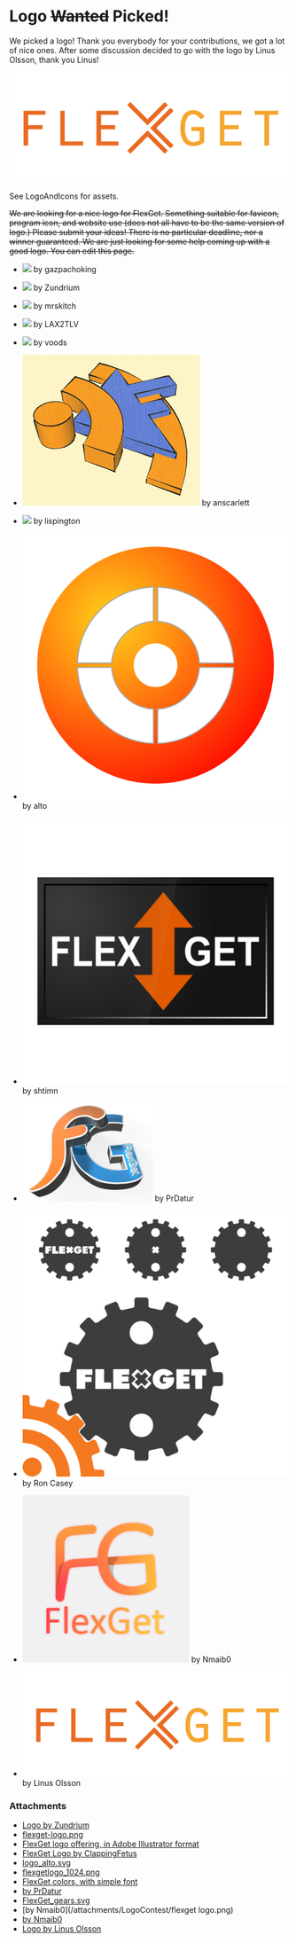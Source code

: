 # Logo ~~Wanted~~ Picked!
We picked a logo! Thank you everybody for your contributions, we got a lot of nice ones. After some discussion decided to go with the logo by Linus Olsson, thank you Linus!

<img src="/attachments/LogoContest/PastedGraphic-3.png">

See LogoAndIcons for assets.

~~We are looking for a nice logo for FlexGet. Something suitable for favicon, program icon, and website use (does not all have to be the same version of logo.) Please submit your ideas! There is no particular deadline, nor a winner guaranteed. We are just looking for some help coming up with a good logo. You can edit this page.~~

 - <img src="http://i.imgur.com/KA2fs.png"> by gazpachoking

 - <img src="http://i.imgur.com/uwDZc.jpg"> by Zundrium

 - <img src="http://i.imgur.com/BD9tN.jpg"> by mrskitch

 - <img src="http://i.imgur.com/6FDFY.png"> by LAX2TLV

 - <img src="http://i.imgur.com/OqDaB.png"> by voods

 - <img src="/attachments/LogoContest/flexget-logo.png"> by anscarlett

 - <img src="http://i.imgur.com/bW2ZO.jpg"> by lispington

 - <img src="/attachments/LogoContest/logo_alto.svg"> by alto

 - <img src="/attachments/LogoContest/flexgetlogo_1024.png"> by shtimn

 - <img src="/attachments/LogoContest/flexget.png"> by PrDatur

 - <img src="/attachments/LogoContest/FlexGet_gears.svg"> by Ron Casey

 - <img src="/attachments/LogoContest/flexget logo.png"> by Nmaib0

 - <img src="/attachments/LogoContest/PastedGraphic-3.png"> by Linus Olsson
### Attachments
* [Logo by Zundrium](/attachments/LogoContest/flexget.psd)
* [flexget-logo.png](/attachments/LogoContest/flexget-logo.png)
* [FlexGet logo offering, in Adobe Illustrator format](/attachments/LogoContest/FlexGet-002.ai)
* [FlexGet Logo by ClappingFetus](/attachments/LogoContest/flexget.jpg)
* [logo_alto.svg](/attachments/LogoContest/logo_alto.svg)
* [flexgetlogo_1024.png](/attachments/LogoContest/flexgetlogo_1024.png)
* [FlexGet colors, with simple font](/attachments/LogoContest/FlexGet_Simple_Font.png)
* [by PrDatur](/attachments/LogoContest/flexget.png)
* [FlexGet_gears.svg](/attachments/LogoContest/FlexGet_gears.svg)
* [by Nmaib0](/attachments/LogoContest/flexget logo.png)
* [by Nmaib0](/attachments/LogoContest/flexgetbyNmaib0.psd)
* [Logo by Linus Olsson](/attachments/LogoContest/PastedGraphic-3.png)